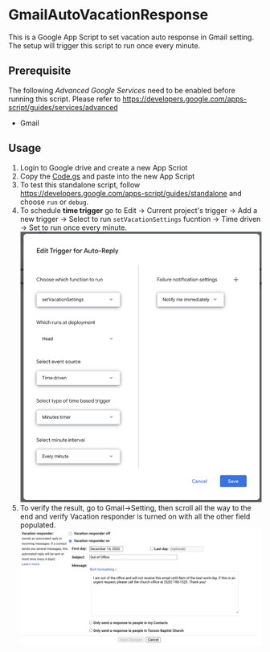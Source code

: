 # GmailAutoVacationResponse
This is a Google App Script to set vacation auto response in Gmail setting. 
The setup will trigger this script to run once every minute. 

## Prerequisite
The following *Advanced Google Services* need to be enabled before running this script. Please refer to https://developers.google.com/apps-script/guides/services/advanced
- Gmail

## Usage
1. Login to Google drive and create a new App Scriot
2. Copy the [Code.gs](https://github.com/davidsiers/GmailAutoVacationResponse/blob/master/Code.gs) and paste into the new App Script
3. To test this standalone script, follow https://developers.google.com/apps-script/guides/standalone and choose `run` or `debug`.
5. To schedule **time trigger** go to Edit -> Current project's trigger -> Add a new trigger -> Select to run `setVacationSettings` fucntion -> Time driven -> Set to run once every minute.
![Image Time Trigger](https://raw.githubusercontent.com/davidsiers/GmailAutoVacationResponse/master/images/trigger.png)
6. To verify the result, go to Gmail->Setting, then scroll all the way to the end and verify Vacation responder is turned on with all the other field populated.
![Image Gmail Vacation Setting](https://raw.githubusercontent.com/davidsiers/GmailAutoVacationResponse/master/images/auto-responder.png)


